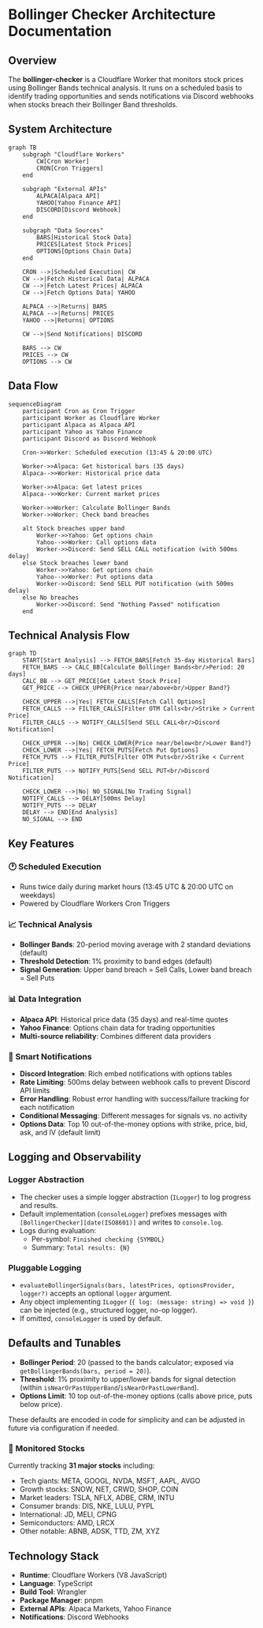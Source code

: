 # Bollinger Checker Architecture Documentation

## Overview

The **bollinger-checker** is a Cloudflare Worker that monitors stock prices using Bollinger Bands technical analysis. It runs on a scheduled basis to identify trading opportunities and sends notifications via Discord webhooks when stocks breach their Bollinger Band thresholds.

## System Architecture

```mermaid
graph TB
    subgraph "Cloudflare Workers"
        CW[Cron Worker]
        CRON[Cron Triggers]
    end

    subgraph "External APIs"
        ALPACA[Alpaca API]
        YAHOO[Yahoo Finance API]
        DISCORD[Discord Webhook]
    end

    subgraph "Data Sources"
        BARS[Historical Stock Data]
        PRICES[Latest Stock Prices]
        OPTIONS[Options Chain Data]
    end

    CRON -->|Scheduled Execution| CW
    CW -->|Fetch Historical Data| ALPACA
    CW -->|Fetch Latest Prices| ALPACA
    CW -->|Fetch Options Data| YAHOO

    ALPACA -->|Returns| BARS
    ALPACA -->|Returns| PRICES
    YAHOO -->|Returns| OPTIONS

    CW -->|Send Notifications| DISCORD

    BARS --> CW
    PRICES --> CW
    OPTIONS --> CW
```

## Data Flow

```mermaid
sequenceDiagram
    participant Cron as Cron Trigger
    participant Worker as Cloudflare Worker
    participant Alpaca as Alpaca API
    participant Yahoo as Yahoo Finance
    participant Discord as Discord Webhook

    Cron->>Worker: Scheduled execution (13:45 & 20:00 UTC)

    Worker->>Alpaca: Get historical bars (35 days)
    Alpaca-->>Worker: Historical price data

    Worker->>Alpaca: Get latest prices
    Alpaca-->>Worker: Current market prices

    Worker->>Worker: Calculate Bollinger Bands
    Worker->>Worker: Check band breaches

    alt Stock breaches upper band
        Worker->>Yahoo: Get options chain
        Yahoo-->>Worker: Call options data
        Worker->>Discord: Send SELL CALL notification (with 500ms delay)
    else Stock breaches lower band
        Worker->>Yahoo: Get options chain
        Yahoo-->>Worker: Put options data
        Worker->>Discord: Send SELL PUT notification (with 500ms delay)
    else No breaches
        Worker->>Discord: Send "Nothing Passed" notification
    end
```

## Technical Analysis Flow

```mermaid
graph TD
    START[Start Analysis] --> FETCH_BARS[Fetch 35-day Historical Bars]
    FETCH_BARS --> CALC_BB[Calculate Bollinger Bands<br/>Period: 20 days]
    CALC_BB --> GET_PRICE[Get Latest Stock Price]
    GET_PRICE --> CHECK_UPPER{Price near/above<br/>Upper Band?}

    CHECK_UPPER -->|Yes| FETCH_CALLS[Fetch Call Options]
    FETCH_CALLS --> FILTER_CALLS[Filter OTM Calls<br/>Strike > Current Price]
    FILTER_CALLS --> NOTIFY_CALLS[Send SELL CALL<br/>Discord Notification]

    CHECK_UPPER -->|No| CHECK_LOWER{Price near/below<br/>Lower Band?}
    CHECK_LOWER -->|Yes| FETCH_PUTS[Fetch Put Options]
    FETCH_PUTS --> FILTER_PUTS[Filter OTM Puts<br/>Strike < Current Price]
    FILTER_PUTS --> NOTIFY_PUTS[Send SELL PUT<br/>Discord Notification]

    CHECK_LOWER -->|No| NO_SIGNAL[No Trading Signal]
    NOTIFY_CALLS --> DELAY[500ms Delay]
    NOTIFY_PUTS --> DELAY
    DELAY --> END[End Analysis]
    NO_SIGNAL --> END
```

## Key Features

### 🕐 Scheduled Execution

- Runs twice daily during market hours (13:45 UTC & 20:00 UTC on weekdays)
- Powered by Cloudflare Workers Cron Triggers

### 📈 Technical Analysis

- **Bollinger Bands**: 20-period moving average with 2 standard deviations (default)
- **Threshold Detection**: 1% proximity to band edges (default)
- **Signal Generation**: Upper band breach = Sell Calls, Lower band breach = Sell Puts

### 📊 Data Integration

- **Alpaca API**: Historical price data (35 days) and real-time quotes
- **Yahoo Finance**: Options chain data for trading opportunities
- **Multi-source reliability**: Combines different data providers

### 🔔 Smart Notifications

- **Discord Integration**: Rich embed notifications with options tables
- **Rate Limiting**: 500ms delay between webhook calls to prevent Discord API limits
- **Error Handling**: Robust error handling with success/failure tracking for each notification
- **Conditional Messaging**: Different messages for signals vs. no activity
- **Options Data**: Top 10 out-of-the-money options with strike, price, bid, ask, and IV (default limit)

## Logging and Observability

### Logger Abstraction

- The checker uses a simple logger abstraction (`ILogger`) to log progress and results.
- Default implementation (`consoleLogger`) prefixes messages with `[BollingerChecker][date(ISO8601)]` and writes to `console.log`.
- Logs during evaluation:
  - Per-symbol: `Finished checking {SYMBOL}`
  - Summary: `Total results: {N}`

### Pluggable Logging

- `evaluateBollingerSignals(bars, latestPrices, optionsProvider, logger?)` accepts an optional `logger` argument.
- Any object implementing `ILogger` (`{ log: (message: string) => void }`) can be injected (e.g., structured logger, no-op logger).
- If omitted, `consoleLogger` is used by default.

## Defaults and Tunables

- **Bollinger Period**: 20 (passed to the bands calculator; exposed via `getBollingerBands(bars, period = 20)`).
- **Threshold**: 1% proximity to upper/lower bands for signal detection (within `isNearOrPastUpperBand`/`isNearOrPastLowerBand`).
- **Options Limit**: 10 top out-of-the-money options (calls above price, puts below price).

These defaults are encoded in code for simplicity and can be adjusted in future via configuration if needed.

### 🎯 Monitored Stocks

Currently tracking **31 major stocks** including:

- Tech giants: META, GOOGL, NVDA, MSFT, AAPL, AVGO
- Growth stocks: SNOW, NET, CRWD, SHOP, COIN
- Market leaders: TSLA, NFLX, ADBE, CRM, INTU
- Consumer brands: DIS, NKE, LULU, PYPL
- International: JD, MELI, CPNG
- Semiconductors: AMD, LRCX
- Other notable: ABNB, ADSK, TTD, ZM, XYZ

## Technology Stack

- **Runtime**: Cloudflare Workers (V8 JavaScript)
- **Language**: TypeScript
- **Build Tool**: Wrangler
- **Package Manager**: pnpm
- **External APIs**: Alpaca Markets, Yahoo Finance
- **Notifications**: Discord Webhooks
